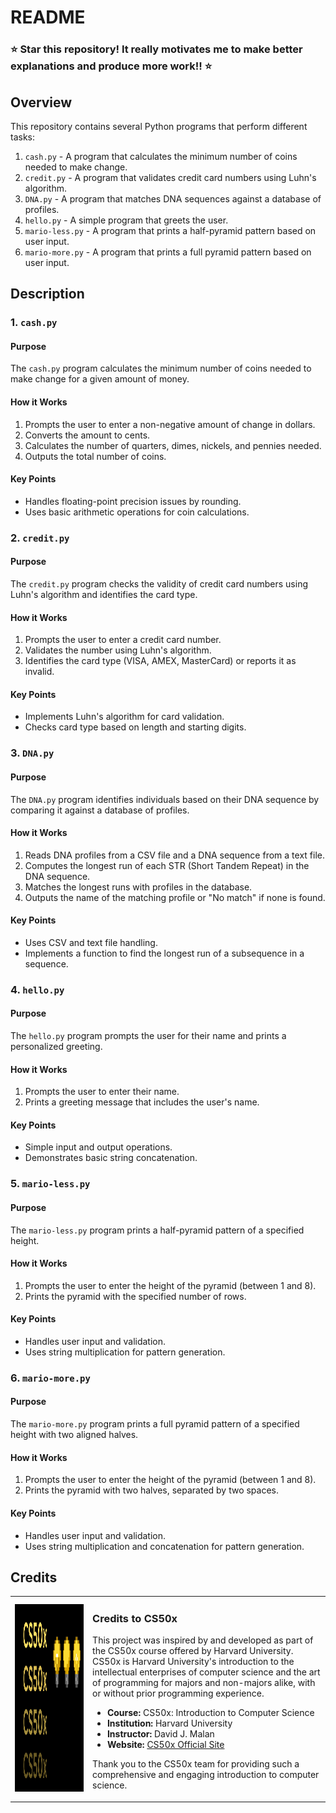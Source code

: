 # README

### ⭐️ **Star this repository! It really motivates me to make better explanations and produce more work!!** ⭐️

## Overview

This repository contains several Python programs that perform different tasks:

1. `cash.py` - A program that calculates the minimum number of coins needed to make change.
2. `credit.py` - A program that validates credit card numbers using Luhn's algorithm.
3. `DNA.py` - A program that matches DNA sequences against a database of profiles.
4. `hello.py` - A simple program that greets the user.
5. `mario-less.py` - A program that prints a half-pyramid pattern based on user input.
6. `mario-more.py` - A program that prints a full pyramid pattern based on user input.

## Description

### 1. `cash.py`

#### Purpose

The `cash.py` program calculates the minimum number of coins needed to make change for a given amount of money.

#### How it Works

1. Prompts the user to enter a non-negative amount of change in dollars.
2. Converts the amount to cents.
3. Calculates the number of quarters, dimes, nickels, and pennies needed.
4. Outputs the total number of coins.

#### Key Points

- Handles floating-point precision issues by rounding.
- Uses basic arithmetic operations for coin calculations.

### 2. `credit.py`

#### Purpose

The `credit.py` program checks the validity of credit card numbers using Luhn's algorithm and identifies the card type.

#### How it Works

1. Prompts the user to enter a credit card number.
2. Validates the number using Luhn's algorithm.
3. Identifies the card type (VISA, AMEX, MasterCard) or reports it as invalid.

#### Key Points

- Implements Luhn's algorithm for card validation.
- Checks card type based on length and starting digits.

### 3. `DNA.py`

#### Purpose

The `DNA.py` program identifies individuals based on their DNA sequence by comparing it against a database of profiles.

#### How it Works

1. Reads DNA profiles from a CSV file and a DNA sequence from a text file.
2. Computes the longest run of each STR (Short Tandem Repeat) in the DNA sequence.
3. Matches the longest runs with profiles in the database.
4. Outputs the name of the matching profile or "No match" if none is found.

#### Key Points

- Uses CSV and text file handling.
- Implements a function to find the longest run of a subsequence in a sequence.

### 4. `hello.py`

#### Purpose

The `hello.py` program prompts the user for their name and prints a personalized greeting.

#### How it Works

1. Prompts the user to enter their name.
2. Prints a greeting message that includes the user's name.

#### Key Points

- Simple input and output operations.
- Demonstrates basic string concatenation.

### 5. `mario-less.py`

#### Purpose

The `mario-less.py` program prints a half-pyramid pattern of a specified height.

#### How it Works

1. Prompts the user to enter the height of the pyramid (between 1 and 8).
2. Prints the pyramid with the specified number of rows.

#### Key Points

- Handles user input and validation.
- Uses string multiplication for pattern generation.

### 6. `mario-more.py`

#### Purpose

The `mario-more.py` program prints a full pyramid pattern of a specified height with two aligned halves.

#### How it Works

1. Prompts the user to enter the height of the pyramid (between 1 and 8).
2. Prints the pyramid with two halves, separated by two spaces.

#### Key Points

- Handles user input and validation.
- Uses string multiplication and concatenation for pattern generation.

## Credits

<table>
  <tr>
    <td><img src="images/CS50x_logo.png" alt="CS50 Logo" width="800" height="300"></td>
    <td>
      <h3>Credits to CS50x</h3>
      <p>This project was inspired by and developed as part of the CS50x course offered by Harvard University. CS50x is Harvard University's introduction to the intellectual enterprises of computer science and the art of programming for majors and non-majors alike, with or without prior programming experience.</p>
      <ul>
        <li><strong>Course:</strong> CS50x: Introduction to Computer Science</li>
        <li><strong>Institution:</strong> Harvard University</li>
        <li><strong>Instructor:</strong> David J. Malan</li>
        <li><strong>Website:</strong> <a href="https://cs50.harvard.edu/x/2024/">CS50x Official Site</a></li>
      </ul>
      <p>Thank you to the CS50x team for providing such a comprehensive and engaging introduction to computer science.</p>
    </td>
  </tr>
</table>
